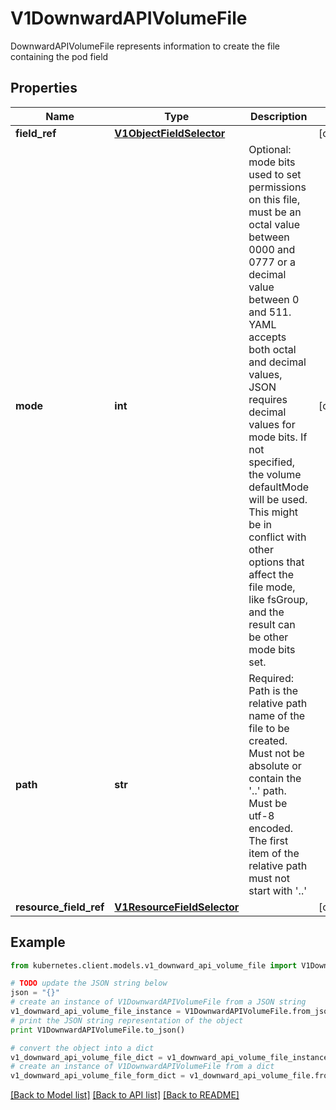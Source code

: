# V1DownwardAPIVolumeFile

DownwardAPIVolumeFile represents information to create the file containing the pod field

## Properties
Name | Type | Description | Notes
------------ | ------------- | ------------- | -------------
**field_ref** | [**V1ObjectFieldSelector**](V1ObjectFieldSelector.md) |  | [optional] 
**mode** | **int** | Optional: mode bits used to set permissions on this file, must be an octal value between 0000 and 0777 or a decimal value between 0 and 511. YAML accepts both octal and decimal values, JSON requires decimal values for mode bits. If not specified, the volume defaultMode will be used. This might be in conflict with other options that affect the file mode, like fsGroup, and the result can be other mode bits set. | [optional] 
**path** | **str** | Required: Path is  the relative path name of the file to be created. Must not be absolute or contain the &#39;..&#39; path. Must be utf-8 encoded. The first item of the relative path must not start with &#39;..&#39; | 
**resource_field_ref** | [**V1ResourceFieldSelector**](V1ResourceFieldSelector.md) |  | [optional] 

## Example

```python
from kubernetes.client.models.v1_downward_api_volume_file import V1DownwardAPIVolumeFile

# TODO update the JSON string below
json = "{}"
# create an instance of V1DownwardAPIVolumeFile from a JSON string
v1_downward_api_volume_file_instance = V1DownwardAPIVolumeFile.from_json(json)
# print the JSON string representation of the object
print V1DownwardAPIVolumeFile.to_json()

# convert the object into a dict
v1_downward_api_volume_file_dict = v1_downward_api_volume_file_instance.to_dict()
# create an instance of V1DownwardAPIVolumeFile from a dict
v1_downward_api_volume_file_form_dict = v1_downward_api_volume_file.from_dict(v1_downward_api_volume_file_dict)
```
[[Back to Model list]](../README.md#documentation-for-models) [[Back to API list]](../README.md#documentation-for-api-endpoints) [[Back to README]](../README.md)


